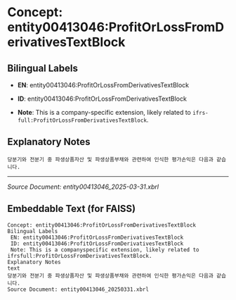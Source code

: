 # Concept: entity00413046:ProfitOrLossFromDerivativesTextBlock

## Bilingual Labels
- **EN**: entity00413046:ProfitOrLossFromDerivativesTextBlock

- **ID**: entity00413046:ProfitOrLossFromDerivativesTextBlock
- **Note**: This is a company-specific extension, likely related to `ifrs-full:ProfitOrLossFromDerivativesTextBlock`.

## Explanatory Notes
```text
당분기와 전분기 중 파생상품자산 및 파생상품부채와 관련하여 인식한 평가손익은 다음과 같습니다.
```

---
*Source Document: entity00413046_2025-03-31.xbrl*
## Embeddable Text (for FAISS)
```text
Concept: entity00413046:ProfitOrLossFromDerivativesTextBlock
Bilingual Labels
 EN: entity00413046:ProfitOrLossFromDerivativesTextBlock
 ID: entity00413046:ProfitOrLossFromDerivativesTextBlock
 Note: This is a companyspecific extension, likely related to ifrsfull:ProfitOrLossFromDerivativesTextBlock.
Explanatory Notes
text
당분기와 전분기 중 파생상품자산 및 파생상품부채와 관련하여 인식한 평가손익은 다음과 같습니다.
Source Document: entity00413046_20250331.xbrl
```